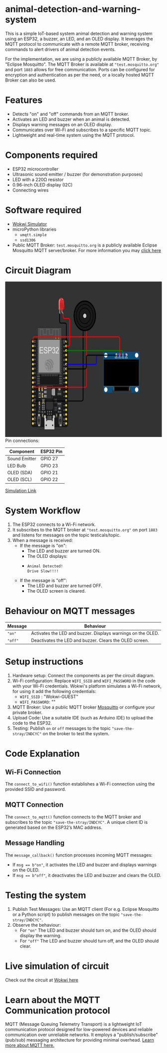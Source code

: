 # animal-detection-and-warning-system
This is a simple IoT-based system animal detection and warning system using an ESP32, a buzzer, an LED, and an OLED display. It leverages the MQTT protocol to communicate with a remote MQTT broker, receiving commands to alert drivers of animal detection events.

For the implementation, we are using a publicly available MQTT Broker, by "Eclipse Mosquitto". The MQTT Broker is available at `"test.mosquitto.org"` and port `1883` allows for free communication. Ports can be configured for encryption and authentication as per the need, or a locally hosted MQTT Broker can also be used.

# Features
- Detects "on" and "off" commands from an MQTT broker.
- Activates an LED and buzzer when an animal is detected.
- Displays warning messages on an OLED display.
- Communicates over Wi-Fi and subscribes to a specific MQTT topic.
- Lightweight and real-time system using the MQTT protocol.

# Components required
- ESP32 microcontroller
- Ultrasonic sound emitter / buzzer (for demonstration purposes)
- LED with a 220Ω resistor
- 0.96-inch OLED display (I2C)
- Connecting wires

# Software required
- [Wokwi Simulator](https://wokwi.com/)
- microPython libraries
  - `umqtt.simple`
  - `ssd1306`
- Public MQTT Broker: `test.mosquitto.org` is a publicly available Eclipse Mosquitto MQTT server/broker. For more information you may [click here](https://test.mosquitto.org/)  

# Circuit Diagram
<img src="https://github.com/quick-fox-03/animal-detection-and-warning-system/blob/main/soundplay%20circuit.jpg?raw=true" height="500px" width="700px" alt="image of circuit with esp32 controller leds and speakers">
Pin connections:

| Component  | ESP32 Pin |
| ------------- | ------------- |
| Sound Emitter  | GPIO 27  |
| LED Bulb  | GPIO 23  |
| OLED (SDA)  | GPIO 21  |
| OLED (SCL)  | GPIO 22  |

[Simulation Link](https://wokwi.com/projects/415272090827317249)

# System Workflow
1. The ESP32 connects to a Wi-Fi network.
2. It subscribes to the MQTT broker at `"test.mosquitto.org"` on port `1883` and listens for messages on the topic testicals/topic.
3. When a message is received:
   - If the message is "on":
     - The LED and buzzer are turned ON.
     - The OLED displays:
     - ```
       Animal Detected!
       Drive Slow!!!!
       ```
   - If the message is "off":
     - The LED and buzzer are turned OFF.
     - The OLED screen is cleared.

# Behaviour on MQTT messages
| Message  | Behaviour |
| ------------- | ------------- |
| `"on"` | Activates the LED and buzzer. Displays warnings on the OLED.  |
| `"off"`  | Deactivates the LED and buzzer. Clears the OLED screen. |

# Setup instructions
1. Hardware setup: Connect the components as per the circuit diagram.
2. Wi-Fi configuration: Replace `WIFI_SSID` and `WIFI_PASSWORD` in the code with your Wi-Fi credentials. Wokwi's platform simulates a Wi-Fi network, for using it add the following credentials:
   - `WIFI_SSID` : "Wokwi-GUEST"
   - `WIFI_PASSWORD`: ""
3. MQTT Broker: Use a public MQTT broker [Mosquitto](test.mosquitto.org) or configure your private broker.
4. Upload Code: Use a suitable IDE (such as Arduino IDE) to upload the code to the ESP32.
5. Testing: Publish `on` or `off` messages to the topic `"save-the-stray/INDCYC"` on the broker to test the system.

 # Code Explanation
 ## Wi-Fi Connection
 The `connect_to_wifi()` function establishes a Wi-Fi connection using the provided SSID and password.
## MQTT Connection
The `connect_to_mqtt()` function connects to the MQTT broker and subscribes to the topic `"save-the-stray/INDCYC"`. A unique client ID is generated based on the ESP32’s MAC address.
## Message Handling
The `message_callback()` function processes incoming MQTT messages:
- If `msg == b"on"`, it activates the LED and buzzer and displays warnings on the OLED.
- If `msg == b"off"`, it deactivates the LED and buzzer and clears the OLED.

# Testing the system
1. Publish Test Messages: Use an MQTT client (For e.g. Eclipse Mosquitto or a Python script) to publish messages on the topic `"save-the-stray/INDCYC"`.
2. Observe the behaviour:
   - For `"on"` The LED and buzzer should turn on, and the OLED should display the warning.
   - For `"off"` The LED and buzzer should turn off, and the OLED should clear.

# Live simulation of circuit
Check out the circuit at [Wokwi here](https://wokwi.com/projects/415272090827317249)

# Learn about the MQTT Communication protocol
MQTT (Message Queuing Telemetry Transport) is a lightweight IoT communication protocol designed for low-powered devices and reliable communication over unreliable networks. It employs a "publish/subscribe" (pub/sub) messaging architecture for providing minimal overhead. [Learn more about MQTT here. ](https://mqtt.org/)

